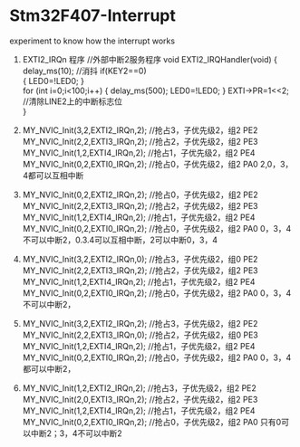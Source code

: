 # Stm32F407-Interrupt
experiment to know how the interrupt works
1.	EXTI2_IRQn 程序
//外部中断2服务程序
void EXTI2_IRQHandler(void)
{	delay_ms(10);	//消抖
	if(KEY2==0)	  
	{	LED0=!LED0; 		}	
	for (int i=0;i<100;i++)
	{	   delay_ms(500);
		LED0=!LED0; 		}
	EXTI->PR=1<<2;  //清除LINE2上的中断标志位  
}
2.	MY_NVIC_Init(3,2,EXTI2_IRQn,2);		//抢占3，子优先级2，组2    PE2
	MY_NVIC_Init(2,2,EXTI3_IRQn,2);		//抢占2，子优先级2，组2	   PE3
	MY_NVIC_Init(1,2,EXTI4_IRQn,2);		//抢占1，子优先级2，组2	   PE4
	MY_NVIC_Init(0,2,EXTI0_IRQn,2);		//抢占0，子优先级2，组2	   PA0
2,0，3，4都可以互相中断
3.	MY_NVIC_Init(0,2,EXTI2_IRQn,2);		//抢占0，子优先级2，组2    PE2
	MY_NVIC_Init(2,2,EXTI3_IRQn,2);		//抢占2，子优先级2，组2	   PE3
	MY_NVIC_Init(1,2,EXTI4_IRQn,2);		//抢占1，子优先级2，组2	   PE4
	MY_NVIC_Init(0,2,EXTI0_IRQn,2);		//抢占0，子优先级2，组2	   PA0
0，3，4不可以中断2，0.3.4可以互相中断，2可以中断0，3，4
4.	MY_NVIC_Init(3,2,EXTI2_IRQn,0);		//抢占3，子优先级2，组0    PE2
MY_NVIC_Init(2,2,EXTI3_IRQn,2);		//抢占2，子优先级2，组2	   PE3
MY_NVIC_Init(1,2,EXTI4_IRQn,2);		//抢占1，子优先级2，组2	   PE4
MY_NVIC_Init(0,2,EXTI0_IRQn,2);		//抢占0，子优先级2，组2	   PA0
0，3，4不可以中断2，

5.	MY_NVIC_Init(3,2,EXTI2_IRQn,2);		//抢占3，子优先级2，组2    PE2
MY_NVIC_Init(2,2,EXTI3_IRQn,0);		//抢占2，子优先级2，组0	   PE3
MY_NVIC_Init(1,2,EXTI4_IRQn,2);		//抢占1，子优先级2，组2	   PE4
MY_NVIC_Init(0,2,EXTI0_IRQn,2);		//抢占0，子优先级2，组2	   PA0
0，3，4都可以中断2，
6.	MY_NVIC_Init(1,2,EXTI2_IRQn,2);		//抢占3，子优先级2，组2    PE2
MY_NVIC_Init(2,0,EXTI3_IRQn,2);		//抢占2，子优先级2，组2	   PE3
MY_NVIC_Init(1,2,EXTI4_IRQn,2);		//抢占1，子优先级2，组2	   PE4
MY_NVIC_Init(0,2,EXTI0_IRQn,2);		//抢占0，子优先级2，组2	   PA0
只有0可以中断2；3，4不可以中断2
